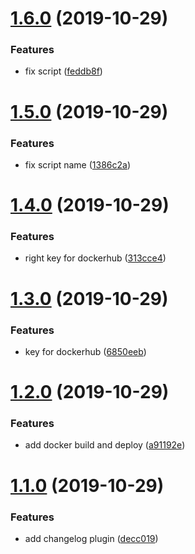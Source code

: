 # [1.6.0](https://github.com/corphub/corphub-frontend/compare/v1.5.0...v1.6.0) (2019-10-29)


### Features

* fix script ([feddb8f](https://github.com/corphub/corphub-frontend/commit/feddb8f59675c07b12ea6288d819ba5f65471268))

# [1.5.0](https://github.com/corphub/corphub-frontend/compare/v1.4.0...v1.5.0) (2019-10-29)


### Features

* fix script name ([1386c2a](https://github.com/corphub/corphub-frontend/commit/1386c2ac85d74df72e5a957a28014a99aa677e69))

# [1.4.0](https://github.com/corphub/corphub-frontend/compare/v1.3.0...v1.4.0) (2019-10-29)


### Features

* right key for dockerhub ([313cce4](https://github.com/corphub/corphub-frontend/commit/313cce459c625efc49d08b4d7e8fb00bef3060e3))

# [1.3.0](https://github.com/corphub/corphub-frontend/compare/v1.2.0...v1.3.0) (2019-10-29)


### Features

* key for dockerhub ([6850eeb](https://github.com/corphub/corphub-frontend/commit/6850eeb5488ea80653f4948b5c17c1e5a6d22d32))

# [1.2.0](https://github.com/corphub/corphub-frontend/compare/v1.1.0...v1.2.0) (2019-10-29)


### Features

* add docker build and deploy ([a91192e](https://github.com/corphub/corphub-frontend/commit/a91192eb09060e27015d46e8c92e84f10aa62004))

# [1.1.0](https://github.com/corphub/corphub-frontend/compare/v1.0.0...v1.1.0) (2019-10-29)


### Features

* add changelog plugin ([decc019](https://github.com/corphub/corphub-frontend/commit/decc019d912cc3d21d488218e841cb99c3e503e8))
